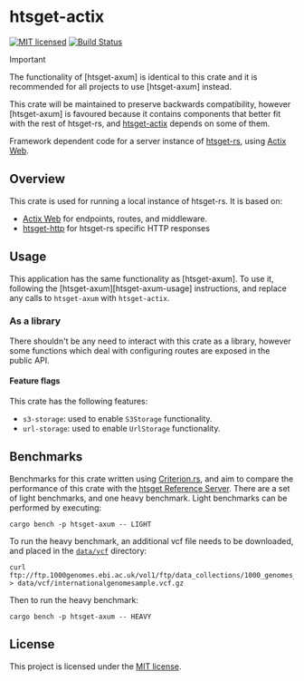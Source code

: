 # htsget-actix

[![MIT licensed][mit-badge]][mit-url]
[![Build Status][actions-badge]][actions-url]

[mit-badge]: https://img.shields.io/badge/license-MIT-blue.svg
[mit-url]: https://github.com/umccr/htsget-rs/blob/main/LICENSE
[actions-badge]: https://github.com/umccr/htsget-rs/actions/workflows/action.yml/badge.svg
[actions-url]: https://github.com/umccr/htsget-rs/actions?query=workflow%3Atests+branch%3Amain

> [!IMPORTANT]  
> The functionality of [htsget-axum] is identical to this crate and it is recommended for all
> projects to use [htsget-axum] instead.
> 
> This crate will be maintained to preserve backwards compatibility, however [htsget-axum] is
> favoured because it contains components that better fit with the rest of htsget-rs, and [htsget-actix]
> depends on some of them.

Framework dependent code for a server instance of [htsget-rs], using [Actix Web][actix-web].

[htsget-rs]: https://github.com/umccr/htsget-rs
[actix-web]: https://actix.rs/
[htsget-actix]: .

## Overview

This crate is used for running a local instance of htsget-rs. It is based on:
* [Actix Web][actix-web] for endpoints, routes, and middleware.
* [htsget-http] for htsget-rs specific HTTP responses

[htsget-http]: ../htsget-http

## Usage

This application has the same functionality as [htsget-axum]. To use it, following the [htsget-axum][htsget-axum-usage] instructions, and
replace any calls to `htsget-axum` with `htsget-actix`.

### As a library

There shouldn't be any need to interact with this crate as a library, however some functions which deal with configuring routes 
are exposed in the public API.

#### Feature flags

This crate has the following features:
* `s3-storage`: used to enable `S3Storage` functionality.
* `url-storage`: used to enable `UrlStorage` functionality.

## Benchmarks
Benchmarks for this crate written using [Criterion.rs][criterion-rs], and aim to compare the performance of this crate with the
[htsget Reference Server][htsget-refserver].
There are a set of light benchmarks, and one heavy benchmark. Light benchmarks can be performed by executing:

```
cargo bench -p htsget-axum -- LIGHT
```

To run the heavy benchmark, an additional vcf file needs to be downloaded, and placed in the [`data/vcf`][data-vcf] directory:

```
curl ftp://ftp.1000genomes.ebi.ac.uk/vol1/ftp/data_collections/1000_genomes_project/release/20190312_biallelic_SNV_and_INDEL/ALL.chr14.shapeit2_integrated_snvindels_v2a_27022019.GRCh38.phased.vcf.gz > data/vcf/internationalgenomesample.vcf.gz
```

Then to run the heavy benchmark:

```
cargo bench -p htsget-axum -- HEAVY
```

[criterion-rs]: https://github.com/bheisler/criterion.rs
[htsget-refserver]: https://github.com/ga4gh/htsget-refserver
[data-vcf]: ../data/vcf

## License

This project is licensed under the [MIT license][license].

[license]: LICENSE